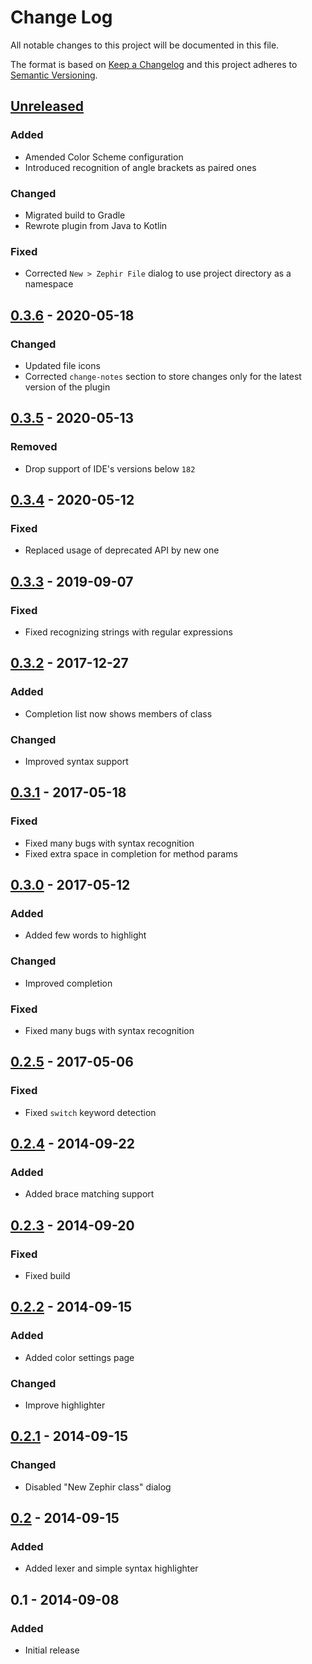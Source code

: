# Change Log
All notable changes to this project will be documented in this file.

The format is based on [Keep a Changelog](http://keepachangelog.com)
and this project adheres to [Semantic Versioning](http://semver.org).

## [Unreleased]
### Added
- Amended Color Scheme configuration
- Introduced recognition of angle brackets as paired ones

### Changed
- Migrated build to Gradle
- Rewrote plugin from Java to Kotlin

### Fixed
- Corrected `New > Zephir File` dialog to use project directory as a namespace

## [0.3.6] - 2020-05-18
### Changed
- Updated file icons
- Corrected `change-notes` section to store changes only for the latest version of the plugin

## [0.3.5] - 2020-05-13
### Removed
- Drop support of IDE's versions below `182`

## [0.3.4] - 2020-05-12
### Fixed
- Replaced usage of deprecated API by new one

## [0.3.3] - 2019-09-07
### Fixed
- Fixed recognizing strings with regular expressions

## [0.3.2] - 2017-12-27
### Added
- Completion list now shows members of class

### Changed
- Improved syntax support

## [0.3.1] - 2017-05-18
### Fixed
- Fixed many bugs with syntax recognition
- Fixed extra space in completion for method params

## [0.3.0] - 2017-05-12
### Added
- Added few words to highlight

### Changed
- Improved completion

### Fixed
- Fixed many bugs with syntax recognition

## [0.2.5] - 2017-05-06
### Fixed
- Fixed `switch` keyword detection

## [0.2.4] - 2014-09-22
### Added
- Added brace matching support

## [0.2.3] - 2014-09-20
### Fixed
- Fixed build

## [0.2.2] - 2014-09-15
### Added
- Added color settings page

### Changed
- Improve highlighter

## [0.2.1] - 2014-09-15
### Changed
- Disabled "New Zephir class" dialog

## [0.2] - 2014-09-15
### Added
- Added lexer and simple syntax highlighter

## 0.1 - 2014-09-08
### Added
- Initial release

[Unreleased]: https://github.com/zephir-lang/idea-plugin/compare/0.3.6...HEAD
[0.3.6]: https://github.com/zephir-lang/idea-plugin/compare/0.3.5...0.3.6
[0.3.5]: https://github.com/zephir-lang/idea-plugin/compare/0.3.4...0.3.5
[0.3.4]: https://github.com/zephir-lang/idea-plugin/compare/0.3.3...0.3.4
[0.3.3]: https://github.com/zephir-lang/idea-plugin/compare/0.3.2...0.3.3
[0.3.2]: https://github.com/zephir-lang/idea-plugin/compare/0.3.1...0.3.2
[0.3.1]: https://github.com/zephir-lang/idea-plugin/compare/0.3.0...0.3.1
[0.3.0]: https://github.com/zephir-lang/idea-plugin/compare/0.2.5...0.3.0
[0.2.5]: https://github.com/zephir-lang/idea-plugin/compare/0.2.4...0.2.5
[0.2.4]: https://github.com/zephir-lang/idea-plugin/compare/0.2.3...0.2.4
[0.2.3]: https://github.com/zephir-lang/idea-plugin/compare/0.2.2...0.2.3
[0.2.2]: https://github.com/zephir-lang/idea-plugin/compare/0.2.1...0.2.2
[0.2.1]: https://github.com/zephir-lang/idea-plugin/compare/0.2...0.2.1
[0.2]: https://github.com/zephir-lang/idea-plugin/compare/0.1...0.2
